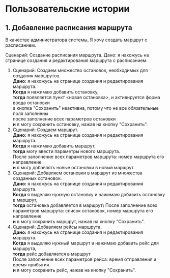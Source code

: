# Пользовательские истории

## 1. Добавление расписания маршрута
   В качестве администратора системы,
   Я хочу создать маршрут с расписанием.

Сценарий: Создание расписания маршрута.
Дано: я нахожусь на странице создания и редактирования маршрута с расписанием.

1. Сценарий: Создаем множество остановок, необходимых для создания маршрутов. \
   **Дано:** я нахожусь на странице создания и редактирования маршрута. \
   **Когда** я нажимаю добавить остановку, \
   **тогда** появляется пункт <новая остановка>, и активируется форма ввода остановки\
   а кнопка "Сохранить" неактивна, потому что не все обязательные поля заполнены \
   после заполнение всех параметров остановки \
   **и** я могу сохранить остановку, нажав на кнопку "Сохранить".
2. Сценарий: Создаем маршрут. \
   **Дано:** я нахожусь на странице создания и редактирования маршрута. \
   **Когда** я нажимаю добавить маршрут, \
   **тогда** могу ввести параметры нового маршрута.\
   После заполнение всех параметров маршрута: номер маршрута его направление \
   **и** я могу добавлять новые остановки в новый маршрут.
3. Сценарий: Добавляем остановки в маршрут из множества созданных остановок. \
   **Дано:** я нахожусь на странице создания и редактирования маршрута. \
   **Когда** я выделяю нужную остановку и нажимаю добавить остановку в маршрут, \
   **тогда** остановка добавляется в маршрут\ 
   После заполнение всех параметров маршрута: список остановок, номер маршрута его направление \
   **и** я могу сохранить маршрут, нажав на кнопку "Сохранить".
4. Сценарий: Добавляем рейсы маршрута. \
   **Дано:** я нахожусь на странице создания и редактирования маршрута. \
   **Когда** я выделяю нужный маршрут и нажимаю добавить рейс для маршрута, \
   **тогда** рейс добавляется в маршрут\
   После заполнение всех параметров рейса: время отправления и время прибытия \
   **и** я могу сохранить рейс, нажав на кнопку "Сохранить".






